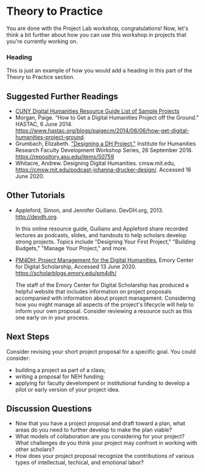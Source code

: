 # Theory to Practice

You are done with the Project Lab workshop, congratulations! Now, let's think a bit further about how you can use this workshop in projects that you're currently working on.

### Heading

This is just an example of how you would add a heading in this part of the Theory to Practice section.

## Suggested Further Readings

- [CUNY Digital Humanities Resource Guide List of Sample Projects](https://wiki.commons.gc.cuny.edu/Sample_Projects/)
- Morgan, Paige. “How to Get a Digital Humanities Project off the Ground.” HASTAC, 6 June 2014. https://www.hastac.org/blogs/paigecm/2014/06/06/how-get-digital-humanities-project-ground.
- Grumbach, Elizabeth. ["Designing a DH Project."](https://repository.asu.edu/items/50759#embed) Institute for Humanities Research Faculty Development Workshop Series, 26 September 2018. https://repository.asu.edu/items/50759
- Whitacre, Andrew. Designing Digital Humanities. cmsw.mit.edu, https://cmsw.mit.edu/podcast-johanna-drucker-design/. Accessed 16 June 2020.

## Other Tutorials

- Appleford, Simon, and Jennifer Guiliano. DevDH.org, 2013. http://devdh.org.

  In this online resource guide, Guiliano and Appleford share recorded lectures as podcasts, slides, and handouts to help scholars develop strong projects. Topics include "Designing Your First Project," "Building Budgets," "Manage Your Project," and more. 

- [PM4DH: Project Management for the Digital Humanities](https://scholarblogs.emory.edu/pm4dh/), Emory Center for Digital Scholarship, Accessed 13 June 2020. https://scholarblogs.emory.edu/pm4dh/

    The staff of the Emory Center for Digital Scholarship has produced a helpful website that includes information on project proposals accompanied with information about project management. Considering how you might manage all aspects of the project's lifecycle will help to inform your own proposal. Consider reviewing a resource such as this one early on in your process. 

## Next Steps

Consider revising your short project proposal for a specific goal. You could consider: 
- building a project as part of a class;
- writing a proposal for NEH funding; 
- applying for faculty develompent or institutional funding to develop a pilot or early version of your project idea.

## Discussion Questions

- Now that you have a project proposal and draft toward a plan, what areas do you need to further develop to make the plan viable? 
- What models of collaboration are you considering for your project? What challenges do you think your project may confront in working with other scholars? 
- How does your project proposal recognize the contributions of various types of intellectual, techical, and emotional labor? 
